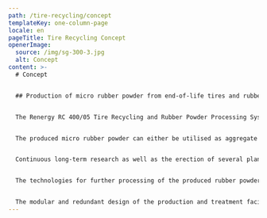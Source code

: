 ```yaml
---
path: /tire-recycling/concept
templateKey: one-column-page
locale: en
pageTitle: Tire Recycling Concept
openerImage:
  source: /img/sg-300-3.jpg
  alt: Concept
content: >-
  # Concept


  ## Production of micro rubber powder from end-of-life tires and rubber residues


  The Renergy RC 400/05 Tire Recycling and Rubber Powder Processing System was developed for the material recovery of end-of-life tires and rubber residues as an alternative to the disadvantageous incineration. For Renergy, these residues are not only an ecologic challenge but also primarily a valuable resource.


  The produced micro rubber powder can either be utilised as aggregate in rubber mixtures or for the production of elastomeric alloys with characteristics similar to thermoplastic elastomers (TPE).


  Continuous long-term research as well as the erection of several plant generations led to the development of the Renergy RC 400/05, producing ultra-fine and -pure rubber powders.


  The technologies for further processing of the produced rubber powder has been developed in a way allowing further utilisation on industrial standard equipment.


  The modular and redundant design of the production and treatment facilities of the Renergy RC 400/05 ensures continuous operation also during maintenance and repair.
---
```

